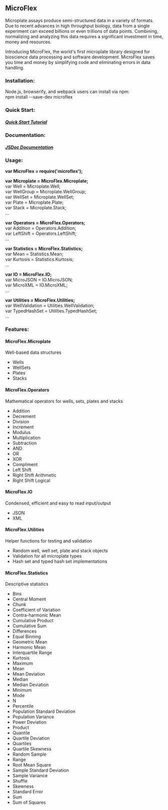 ## MicroFlex

Microplate assays produce semi-structured data in a variety of formats. Due to recent advances in high throughput biology, data from a single experiment can exceed billions or even trillions of data points. Combining, normalizing and analyzing this data requires a significant investment in time, money and resources.  

Introducing MicroFlex, the world's first microplate library designed for bioscience data processing and software development. MicroFlex saves you time and money by simplifying code and eliminating errors in data handling.  

### Installation:

Node.js, browserify, and webpack users can install via npm:  
npm install --save-dev microflex  

### Quick Start:

##### [Quick Start Tutorial](http://www.jessemull.com/microflexjs/quickstart.html)

### Documentation:

##### [JSDoc Documentation](http://www.jessemull.com/microflexjs/index.html)

### Usage:

**var MicroFlex = require('microflex');**

**var Microplate = MicroFlex.Microplate;**  
var Well = Microplate.Well;  
var WellGroup = Microplate.WellGroup;  
var WellSet = Microplate.WellSet;  
var Plate = Microplate.Plate;  
var Stack = Microplate.Stack;  
...  

**var Operators = MicroFlex.Operators;**  
var Addition = Operators.Addition;  
var LeftShift = Operators.LeftShift;  
...  

**var Statistics = MicroFlex.Statistics;**  
var Mean = Statistics.Mean;  
var Kurtosis = Statistics.Kurtosis;  
...  

**var IO = MicroFlex.IO;**  
var MicroJSON = IO.MicroJSON;  
var MicroXML = IO.MicroXML;  
...  

**var Utilities = MicroFlex.Utilities;**  
var WellValidation = Utilities.WellValidation;  
var TypedHashSet = Utilities.TypedHashSet;  
...  

### Features:

#### MicroFlex.Microplate

Well-based data structures

* Wells
* WellSets
* Plates
* Stacks

#### MicroFlex.Operators

Mathematical operators for wells, sets, plates and stacks

* Addition
* Decrement
* Division
* Increment
* Modulus
* Multiplication
* Subtraction
* AND
* OR
* XOR
* Compliment
* Left Shift
* Right Shift Arithmetic
* Right Shift Logical

#### MicroFlex.IO

Condensed, efficient and easy to read input/output

* JSON
* XML

#### MicroFlex.Utilities

Helper functions for testing and validation

* Random well, well set, plate and stack objects
* Validation for all microplate types
* Hash set and typed hash set implementations

#### MicroFlex.Statistics

Descriptive statistics

* Bins
* Central Moment
* Chunk
* Coefficient of Variation
* Contra-harmonic Mean
* Cumulative Product
* Cumulative Sum
* Differences
* Equal Binning
* Geometric Mean
* Harmonic Mean
* Interquartile Range
* Kurtosis
* Maximum
* Mean
* Mean Deviation
* Median
* Median Deviation
* Minimum
* Mode
* N
* Percentile
* Population Standard Deviation
* Population Variance
* Power Deviation
* Product
* Quantile
* Quartile Deviation
* Quartiles
* Quartile Skewness
* Random Sample
* Range
* Root Mean Square
* Sample Standard Deviation
* Sample Variance
* Shuffle
* Skewness
* Standard Error
* Sum
* Sum of Squares
